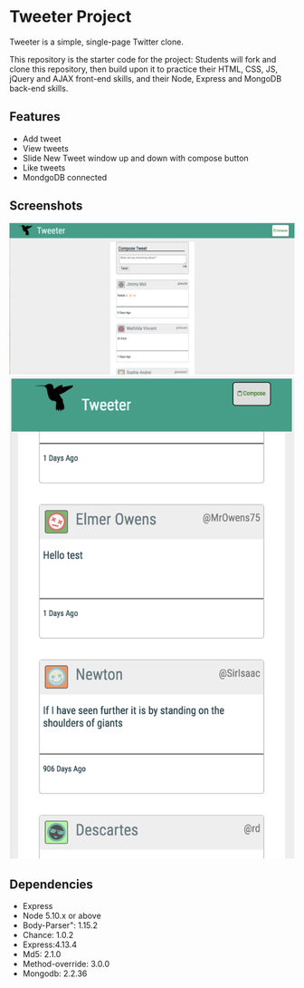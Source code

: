 # Tweeter Project

Tweeter is a simple, single-page Twitter clone.

This repository is the starter code for the project: Students will fork and clone this repository, then build upon it to practice their HTML, CSS, JS, jQuery and AJAX front-end skills, and their Node, Express and MongoDB back-end skills.
## Features
 - Add tweet
 - View tweets
 - Slide New Tweet window up and down with compose button
 - Like tweets
 - MondgoDB connected

## Screenshots
!["Screenshot of Desktop Version"](https://github.com/mckittrickmark/tweeter/blob/master/public/images/Screen%20Shot%202018-10-12%20at%205.53.58%20PM.png)
!["Screenshot of Mobile Version"](https://github.com/mckittrickmark/tweeter/blob/master/public/images/Screen%20Shot%202018-10-12%20at%205.53.31%20PM.png)


## Dependencies

- Express
- Node 5.10.x or above
- Body-Parser": 1.15.2
- Chance: 1.0.2
- Express:4.13.4
- Md5: 2.1.0
- Method-override: 3.0.0
- Mongodb: 2.2.36
